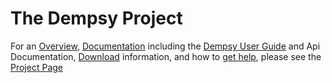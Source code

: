 # The Dempsy Project

For an [Overview](http://dempsy.github.com/Dempsy/#overview), [Documentation](http://dempsy.github.com/Dempsy/#documentation) including the [Dempsy User Guide](https://github.com/Dempsy/Dempsy/wiki/User-Guide) and Api Documentation, [Download](http://dempsy.github.com/Dempsy/#download) information, and how to [get help](http://dempsy.github.com/Dempsy/#getting-help), please see the [Project Page](http://dempsy.github.com/Dempsy/)

